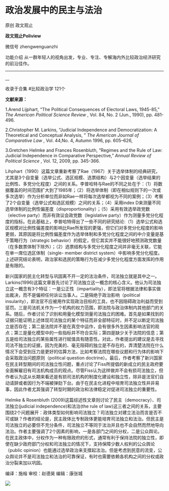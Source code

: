 

#  政治发展中的民主与法治

原创 政文观止 

**政文观止Poliview** 

微信号 zhengwenguanzhi

功能介绍 从一群年轻人的视角出发，专业、专注、专解海内外比较政治经济研究的前沿佳作。

____

__

收录于合集 #比较政治学 121个

**文献来源：**

1.Arend Lijphart, “The Political Consequences of Electoral Laws, 1945-85,”
_The American Political Science Review_ , Vol. 84, No. 2 (Jun., 1990), pp.
481-496.

  

2.Christopher M. Larkins, “Judicial Independence and Democratization: A
Theoretical and Conceptual Analysis, ” _The American Journal of Comparative
Law_ , Vol. 44,No. 4, Autumn 1996, pp. 605–626,

  

3.Gretchen Helmke and Frances Rosenbluth, “Regimes and the Rule of Law:
Judicial Independence in Comparative Perspective,” _Annual Review of Political
Science_ , Vol. 12, 2009, pp. 345-366.

Lihphart（1990）这篇文章重新考察了Rae（1967）关于选举体制的经典研究，尤其是3个自变量（选举公式、选区规模、选票结构）与2个因变量（选举结果的比例性、多党分化程度）之间的关系。李普哈特与Rae的不同之处在于：（1）将数据覆盖的时间范围扩大到了1985年；（2）将选举体制（即在相似规则下的一次或多次选举）作为分析单位而非如Rae一样将每次选举都视为不同的案例；（3）考察了2个自变量（选举公式和选区规模）之间的关系；（4）采用index
D来测量不同选举体制的比例性偏差度（disproportionality）；（5）采用有效选举政党数（elective
party）而非有效议会政党数（legislative
party）作为测量多党分化程度的指标。在此基础上，李普哈特得出了一些不同的研究结论:（1）选举公式和选区规模对比例性偏差度的影响比Rae所发现的更强，但它们对多党分化程度的影响更弱，其原因是将比例性偏差度作为选举体制和多党分化程度之间的中介变量是基于策略行为（strategic
behavior）的假定，但它其实并不能很好地预测政党数量（在多数票体制下除外）；（2）选票结构与多党分化程度之间并非毫无关联，它能在单一席位选区体制（single-
member district system）中影响多党分化程度。上述研究结论表明，政治家和选民的策略行为在减少多党分化程度方面发挥的作用是有限的。

  

新兴国家的民主化转型与巩固离不开一定的法治条件，司法独立就是其中之一。Larkins(1996)这篇文章首先讨论了司法独立这一概念的核心含义。他认为司法独立这一概念有3个特征：一是公正性（impartiality），即法官将根据法律和事实做出裁决，而不是偏袒任何诉讼当事人。二是隔绝于政治影响（﻿political
insularity），即法官不应被用作实现政治目标的工具，也不因阻碍政治利益而受到惩罚。三是司法机关作为一个机构的权力范围，即法院与政治体制内其他部门的关系。随后，作者讨论了识别和用量化模型测量司法独立的困难。首先是如果找到的证据只能证明上述体现司法独立的某个特征而非全部特征时，并不足以断定司法独立是否存在；第二是法院并不是在真空中运作，会有很多外生因素影响法官的观点；第三是量化模型中的一些指标并不符合实际；第四是缺少关于法院的信息；第五是给司法独立的某些属性进行赋值具有随意性。对此，作者提出的建议是去寻找司法不独立的证据，因为完美的、毫无阻碍的独立是不存在的，弄清楚法院在什么情况下会受到压力是更好的估算方法，比如考察法院在哪些议题和行为体的影响下会采取政治问题原则（﻿political
question
doctrine）。最后，作者考察了新兴国家在民主转型期间的司法独立性问题，重点讨论了Fiss所提倡的新成立的民主政府要全面解雇旧有司法机构成员的观点。尽管Fiss认为这样做并不会有损司法独立，但作者认为这从长期来看还是有损司法机构的制度化建设和独立性，除非是法官们自动请辞或者因行为不端被弹劾下台。由于在民主化进程中培育司法独立性并非易事，因此作者尤其强调了转型时期的政治和法律稳定对促进司法独立的重要性。

  

Helmke & Rosenbluth (2009)这篇综述性文章则讨论了民主（democracy）、司法独立(﻿judicial
independence)和法治(the rule of
law)这三者之间的关系，主要围绕2个问题展开：政体类型如何影响司法独立？司法独立对建立法治而言是否不可或缺？作者的结论是，民主政体比专制政体更能培育司法独立和法治。但民主是司法独立的必要但不充分条件，司法独立不等同于法治并且也不会自然而然地导向法治。作者主要强调了2个因素的影响，一是各部门之间的分权，二是公众舆论。在民主政体中，分权作为一种有限政府的形式，通常有利于保持法院的独立性，即使在缺少政府部门分权和司法独立的情况下，支持保障少数人权利的公众舆论（public
opinion）也能通过选举政治来支撑起法治。但是考虑到民意的流变，公众舆论并不是司法独立和法治的可靠保证，有时也需要依赖各机构之间的分权或政治分裂来加以巩固。

  

编译：施榕 审校：赵德昊 编辑：康张城

  

![](images/142/2.jpeg)

  

